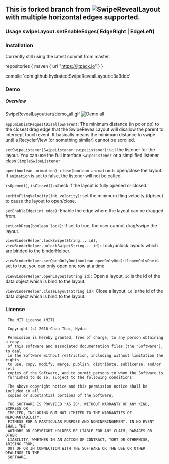 ## This is forked branch from ![SwipeRevealLayout](https://github.com/chthai64/SwipeRevealLayout) with multiple horizontal edges supported.

### Usage swipeLayout.setEnableEdges( EdgeRight | EdgeLeft)

### Installation 
Currently still using the latest commit from master.

repositories {
    maven {
        url "https://jitpack.io"
    }
}

compile 'com.github.hydrated:SwipeRevealLayout:c3a9ddc'


### Demo
##### Overview

SwipeRevealLayout/art/demo_all.gif
![Demo all](https://raw.githubusercontent.com/hydrated/SwipeRevealLayout/master/art/ezgif-1-f6e2694ce0.gif)

```app:minDistRequestDisallowParent```: The minimum distance (in px or dp) to the closest drag edge that the SwipeRevealLayout will disallow the parent to intercept touch event. It basically means the minimum distance to swipe until a RecyclerView (or something similar) cannot be scrolled.

```setSwipeListener(SwipeListener swipeListener)```: set the listener for the layout. You can use the full interface ```SwipeListener``` or a simplified listener class ```SimpleSwipeListener```

```open(boolean animation)```, ```close(boolean animation)```: open/close the layout. If ```animation``` is set to false, the listener will not be called.

```isOpened()```, ```isClosed()```: check if the layout is fully opened or closed.

```setMinFlingVelocity(int velocity)```: set the minimum fling velocity (dp/sec) to cause the layout to open/close.

```setEnableEdge(int edge)```: Enable the edge where the layout can be dragged from.

```setLockDrag(boolean lock)```: If set to true, the user cannot drag/swipe the layout.

```viewBinderHelper.lockSwipe(String... id), viewBinderHelper.unlockSwipe(String... id)```: Lock/unlock layouts which are binded to the binderHelper.

```viewBinderHelper.setOpenOnlyOne(boolean openOnlyOne)```: If ```openOnlyOne``` is set to true, you can only open one row at a time.

```viewBinderHelper.openLayout(String id)```: Open a layout. ```id``` is the id of the data object which is bind to the layout.

```viewBinderHelper.closeLayout(String id)```: Close a layout. ```id``` is the id of the data object which is bind to the layout.

### License
```
 The MIT License (MIT)

 Copyright (c) 2016 Chau Thai, Hydra

 Permission is hereby granted, free of charge, to any person obtaining a copy
 of this software and associated documentation files (the "Software"), to deal
 in the Software without restriction, including without limitation the rights
 to use, copy, modify, merge, publish, distribute, sublicense, and/or sell
 copies of the Software, and to permit persons to whom the Software is
 furnished to do so, subject to the following conditions:

 The above copyright notice and this permission notice shall be included in all
 copies or substantial portions of the Software.

 THE SOFTWARE IS PROVIDED "AS IS", WITHOUT WARRANTY OF ANY KIND, EXPRESS OR
 IMPLIED, INCLUDING BUT NOT LIMITED TO THE WARRANTIES OF MERCHANTABILITY,
 FITNESS FOR A PARTICULAR PURPOSE AND NONINFRINGEMENT. IN NO EVENT SHALL THE
 AUTHORS OR COPYRIGHT HOLDERS BE LIABLE FOR ANY CLAIM, DAMAGES OR OTHER
 LIABILITY, WHETHER IN AN ACTION OF CONTRACT, TORT OR OTHERWISE, ARISING FROM,
 OUT OF OR IN CONNECTION WITH THE SOFTWARE OR THE USE OR OTHER DEALINGS IN THE
 SOFTWARE.
```
